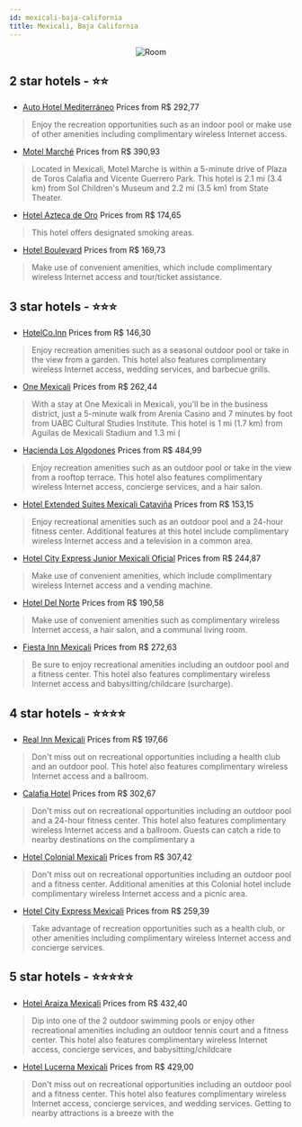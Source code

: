 ```yaml
---
id: mexicali-baja-california
title: Mexicali, Baja California
---
```


<center><img src="https://i.travelapi.com/hotels/13000000/12730000/12726000/12725911/8573482f_z.jpg" alt="Room" /></center>


##  2 star hotels - ⭐️⭐️

-    [Auto Hotel Mediterráneo](https://us.hurb.com/hotels/mexicali/auto-hotel-mediterraneo-JNP-JP441616?cmp=18055) Prices from R$ 292,77
   > Enjoy the recreation opportunities such as an indoor pool or make use of other amenities including complimentary wireless Internet access.
-    [Motel Marché](https://us.hurb.com/hotels/mexicali/motel-marche-JNP-JP452019?cmp=18055) Prices from R$ 390,93
   > Located in Mexicali, Motel Marche is within a 5-minute drive of Plaza de Toros Calafia and Vicente Guerrero Park. This hotel is 2.1 mi (3.4 km) from Sol Children's Museum and 2.2 mi (3.5 km) from State Theater.
-    [Hotel Azteca de Oro](https://us.hurb.com/hotels/mexicali/hotel-azteca-de-oro-JNP-JP942702?cmp=18055) Prices from R$ 174,65
   > This hotel offers designated smoking areas.
-    [Hotel Boulevard](https://us.hurb.com/hotels/mexicali/hotel-boulevard-JNP-JP122588?cmp=18055) Prices from R$ 169,73
   > Make use of convenient amenities, which include complimentary wireless Internet access and tour/ticket assistance.

##  3 star hotels - ⭐️⭐️⭐️

-    [HotelCo.Inn](https://us.hurb.com/hotels/mexicali/hotelco-inn-JNP-JP433372?cmp=18055) Prices from R$ 146,30
   > Enjoy recreation amenities such as a seasonal outdoor pool or take in the view from a garden. This hotel also features complimentary wireless Internet access, wedding services, and barbecue grills.
-    [One Mexicali](https://us.hurb.com/hotels/mexicali/one-mexicali-JNP-JP02696N?cmp=18055) Prices from R$ 262,44
   > With a stay at One Mexicali in Mexicali, you'll be in the business district, just a 5-minute walk from Arenia Casino and 7 minutes by foot from UABC Cultural Studies Institute. This hotel is 1 mi (1.7 km) from Aguilas de Mexicali Stadium and 1.3 mi (
-    [Hacienda Los Algodones](https://us.hurb.com/hotels/mexicali/hacienda-los-algodones-JNP-JP613088?cmp=18055) Prices from R$ 484,99
   > Enjoy recreation amenities such as an outdoor pool or take in the view from a rooftop terrace. This hotel also features complimentary wireless Internet access, concierge services, and a hair salon.
-    [Hotel Extended Suites Mexicali Cataviña](https://us.hurb.com/hotels/mexicali/hotel-extended-suites-mexicali-catavina-JNP-JP02646M?cmp=18055) Prices from R$ 153,15
   > Enjoy recreational amenities such as an outdoor pool and a 24-hour fitness center. Additional features at this hotel include complimentary wireless Internet access and a television in a common area.
-    [Hotel City Express Junior Mexicali Oficial](https://us.hurb.com/hotels/mexicali/hotel-city-express-junior-mexicali-oficial-JNP-JP897891?cmp=18055) Prices from R$ 244,87
   > Make use of convenient amenities, which include complimentary wireless Internet access and a vending machine.
-    [Hotel Del Norte](https://us.hurb.com/hotels/mexicali/hotel-del-norte-JNP-JP039290?cmp=18055) Prices from R$ 190,58
   > Make use of convenient amenities such as complimentary wireless Internet access, a hair salon, and a communal living room.
-    [Fiesta Inn Mexicali](https://us.hurb.com/hotels/mexicali/fiesta-inn-mexicali-JNP-JP128593?cmp=18055) Prices from R$ 272,63
   > Be sure to enjoy recreational amenities including an outdoor pool and a fitness center. This hotel also features complimentary wireless Internet access and babysitting/childcare (surcharge).

##  4 star hotels - ⭐️⭐️⭐️⭐️

-    [Real Inn Mexicali](https://us.hurb.com/hotels/mexicali/real-inn-mexicali-JNP-JP811411?cmp=18055) Prices from R$ 197,66
   > Don't miss out on recreational opportunities including a health club and an outdoor pool. This hotel also features complimentary wireless Internet access and a ballroom.
-    [Calafia Hotel](https://us.hurb.com/hotels/mexicali/calafia-hotel-JNP-JP039292?cmp=18055) Prices from R$ 302,67
   > Don't miss out on recreational opportunities including an outdoor pool and a 24-hour fitness center. This hotel also features complimentary wireless Internet access and a ballroom. Guests can catch a ride to nearby destinations on the complimentary a
-    [Hotel Colonial Mexicali](https://us.hurb.com/hotels/mexicali/hotel-colonial-mexicali-JNP-JP039295?cmp=18055) Prices from R$ 307,42
   > Don't miss out on recreational opportunities including an outdoor pool and a fitness center. Additional amenities at this Colonial hotel include complimentary wireless Internet access and a picnic area.
-    [Hotel City Express Mexicali](https://us.hurb.com/hotels/mexicali/hotel-city-express-mexicali-JNP-JP039296?cmp=18055) Prices from R$ 259,39
   > Take advantage of recreation opportunities such as a health club, or other amenities including complimentary wireless Internet access and concierge services.

##  5 star hotels - ⭐️⭐️⭐️⭐️⭐️

-    [Hotel Araiza Mexicali](https://us.hurb.com/hotels/mexicali/hotel-araiza-mexicali-JNP-JP067884?cmp=18055) Prices from R$ 432,40
   > Dip into one of the 2 outdoor swimming pools or enjoy other recreational amenities including an outdoor tennis court and a fitness center. This hotel also features complimentary wireless Internet access, concierge services, and babysitting/childcare 
-    [Hotel Lucerna Mexicali](https://us.hurb.com/hotels/mexicali/hotel-lucerna-mexicali-JNP-JP192023?cmp=18055) Prices from R$ 429,00
   > Don't miss out on recreational opportunities including an outdoor pool and a fitness center. This hotel also features complimentary wireless Internet access, concierge services, and wedding services. Getting to nearby attractions is a breeze with the
